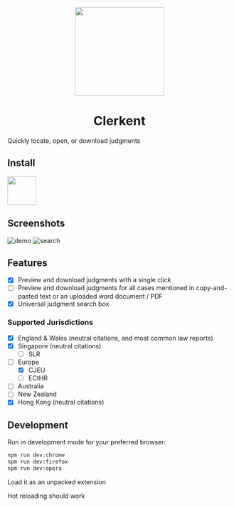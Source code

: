 <p align="center">
  <img src="https://i.imgur.com/pLUJxj6.png" width="200" />
</p>
<h1 align="center">
  Clerkent
</h1>

Quickly locate, open, or download judgments

## Install

[<img src="https://raw.githubusercontent.com/alrra/browser-logos/main/src/firefox/firefox.svg" width="64" />](https://addons.mozilla.org/en-GB/firefox/addon/clerkent/)

## Screenshots

![demo](./demo/demo.gif)
![search](./demo/search.png)

## Features

- [x] Preview and download judgments with a single click
- [ ] Preview and download judgments for all cases mentioned in copy-and-pasted text or an uploaded word document / PDF
- [x] Universal judgment search box

### Supported Jurisdictions

- [x] England & Wales (neutral citations, and most common law reports)
- [x] Singapore (neutral citations)
  - [ ] SLR
- [ ] Europe
  - [x] CJEU
  - [ ] ECtHR
- [ ] Australia
- [ ] New Zealand
- [x] Hong Kong (neutral citations)

## Development

Run in development mode for your preferred browser:

```bash
npm run dev:chrome
npm run dev:firefox
npm run dev:opera
```

Load it as an unpacked extension

Hot reloading should work
